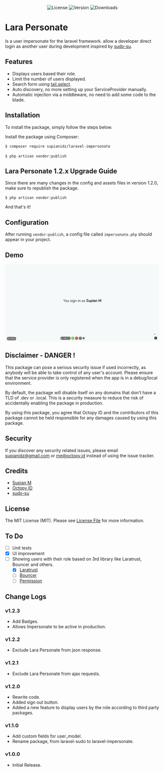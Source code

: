 <p align="center">
    <img src="https://img.shields.io/packagist/l/supianidz/laravel-impersonate.svg?style=for-the-badge" alt="License">
    <img src="https://img.shields.io/packagist/v/supianidz/laravel-impersonate.svg?style=for-the-badge" alt="Version">
    <img src="https://img.shields.io/packagist/dt/supianidz/laravel-impersonate.svg?style=for-the-badge" alt="Downloads">
</p>

# Lara Personate

Is a user impersonate for the laravel framework. allow a developer direct login as another user during development inspired by [sudo-su](https://github.com/viacreative/sudo-su).

## Features
- Displays users based their role.
- Limit the number of users displayed.
- Search form using [tail.select](https://github.pytes.net/tail.select/).
- Auto discovery, no more setting up your ServiceProvider manually.
- Automatic injection via a middleware, no need to add some code to the blade.

## Installation
To install the package, simply follow the steps below.

Install the package using Composer:

```
$ composer require supianidz/laravel-impersonate

$ php artisan vendor:publish
```

## Lara Personate 1.2.x Upgrade Guide
Since there are many changes in the config and assets files in version 1.2.0, make sure to republish the package.

```
$ php artisan vendor:publish
```

And that's it!

## Configuration
After running `vendor:publish`, a config file called `impersonate.php` should appear in your project.

## Demo
<p align="center">
    <img src="demo.gif">
</p>

## Disclaimer - DANGER !
This package can pose a serious security issue if used incorrectly, as anybody will be able to take control of any user's account. Please ensure that the service provider is only registered when the app is in a debug/local environment.

By default, the package will disable itself on any domains that don't have a TLD of .dev or .local. This is a security measure to reduce the risk of accidentally enabling the package in production.

By using this package, you agree that Octopy ID and the contributors of this package cannot be held responsible for any damages caused by using this package.

## Security

If you discover any security related issues, please email [supianidz@gmail.com](mailto:supianidz@gmail.com) or [me@octopy.id](mailto:me@octopy.id) instead of using the issue tracker.

## Credits

- [Supian M](https://github.com/SupianIDz)
- [Octopy ID](https://github.com/OctopyID)
- [sudo-su](https://github.com/viacreative/sudo-su)

## License
The MIT License (MIT). Please see [License File](https://github.com/SupianIDz/LaraPersonate/blob/master/LICENSE) for more information.

## To Do
- [ ] Unit tests
- [x] UI improvement
- [ ] Showing users with their role based on 3rd library like Laratrust, Bouncer and others.
    - [x] [Laratrust](https://github.com/santigarcor/laratrust)
    - [ ] [Bouncer](https://github.com/JosephSilber/bouncer)
    - [ ] [Permission](https://github.com/spatie/laravel-permission)

## Change Logs

### v1.2.3
- Add Badges.
- Allows Impersonate to be active in production.

### v1.2.2
- Exclude Lara Personate from json response.

### v1.2.1
- Exclude Lara Personate from ajax requests.

### v1.2.0
- Rewrite code.
- Added sign out button.
- Added a new feature to display users by the role according to third party packages.

### v1.1.0
- Add custom fields for user_model.
- Rename package, from laravel-sudo to laravel-impersonate.

### v1.0.0
- Initial Release.
